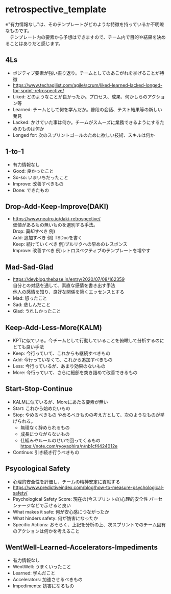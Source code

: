 # retrospective_template  
※"有力情報なし"は、そのテンプレートがどのような特徴を持っているか不明瞭なものです。  
　テンプレート内の要素から予想はできますので、チーム内で目的や結果を決めることはありだと感じます。  
## 4Ls
  + ポジティブ要素が強い振り返り。チームとしてのあこがれを挙げることが特徴
  + https://www.techagilist.com/agile/scrum/liked-learned-lacked-longed-for-sprint-retrospective/
  + Liked: どのようなことが良かったか。プロセス、成果、何かしらのアクション等
  + Learned: チームとして何を学んだか。普段の会話、テスト結果等の新しい発見
  + Lacked: かけていた事は何か。チームがスムーズに業務できるようにするためのものは何か
  + Longed for: 次のスプリントゴールのために欲しい技術、スキルは何か
## 1-to-1
  + 有力情報なし
  + Good: 良かったこと
  + So-so: いまいちだったこと
  + Improve: 改善すべきもの
  + Done: できたもの
## Drop-Add-Keep-Improve(DAKI)
  + https://www.neatro.io/daki-retrospective/  
    価値があるもの無いものを選別する手法。  
    Drop: 棄却すべき 例)  
    Add: 追加すべき 例) TSDocを書く  
    Keep: 続けていくべき 例)プルリクへの早めのレスポンス  
    Improve: 改善すべき 例)レトロスペクティブのテンプレートを増やす  
## Mad-Sad-Glad
  + https://devblog.thebase.in/entry/2020/07/08/162359  
    自分との対話を通して、素直な感情を書き出す手法  
    他人の感情を知り、良好な関係を築くエッセンスとする  
  + Mad: 怒ったこと
  + Sad: 悲しんだこと
  + Glad: うれしかったこと
## Keep-Add-Less-More(KALM)
  + KPTに似ている。今チームとして行動していることを俯瞰して分析するのにとても良い手法
  + Keep: 今行っていて、これからも継続すべきもの
  + Add: 今行っていなくて、これから追加すべきもの
  + Less: 今行っているが、あまり効果のないもの
  + More: 今行っていて、さらに細部を突き詰めて改善できるもの
## Start-Stop-Continue
  + KALMに似ているが、Moreにあたる要素が無い
  + Start: これから始めたいもの
  + Stop: やめるべきもの
    やめるべきものの考え方として、次のようなものが挙げられる。  
      + 無理なく辞められるもの
      + 成長につながらないもの
      + 仕組みやルールのせいで回ってくるもの  
        https://note.com/ryoyaohira/n/nb1cf4424012e
  + Continue: 引き続き行うべきもの
## Psycological Safety
  + 心理的安全性を評価し、チームの精神安定に貢献する
  + https://www.predictiveindex.com/blog/how-to-measure-psychological-safety/
  + Psychological Safety Score: 現在の(今スプリントの)心理的安全性  パーセンテージなどで示せると良い
  + What makes it safe: 何が安心感につながったか
  + What hinders safety: 何が妨害になったか
  + Specific Actions: おそらく、上記を分析の上、次スプリントでのチーム固有のアクションは何かを考えること
## WentWell-Learned-Accelerators-Impediments
  + 有力情報なし
  + WentWell: うまくいったこと
  + Learned: 学んだこと
  + Accelerators: 加速させるべきもの
  + Impediments: 妨害になるもの
